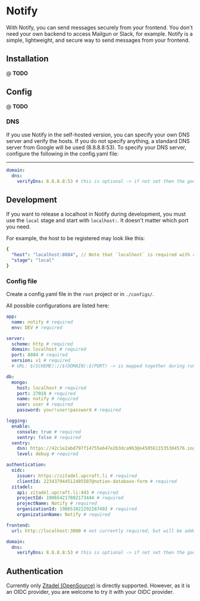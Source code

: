 # Notify

With Notify, you can send messages securely from your frontend. You don't need your own backend to access Mailgun or
Slack, for example. Notify is a simple, lightweight, and secure way to send messages from your frontend.

## Installation

@ **TODO**

## Config

@ **TODO**

### DNS

If you use Notify in the self-hosted version, you can specify your own DNS server and verify the hosts. If you do not
specify anything, a standard DNS server from Google will be used (8.8.8.8:53). To specify your DNS server, configure the
following in the config.yaml file:
****
```yaml
domain:
  dns:
    verifyDns: 8.8.8.8:53 # this is optional -> if not set then the google standard is used ("8.8.8.8:53")
```

## Development

If you want to release a localhost in Notify during development, you must use the `local` stage and start
with `localhost:`. It doesn't matter which port you need.

For example, the host to be registered may look like this:

```yaml
{
  "host": "localhost:8084", // Note that `localhost` is required with a colon
  "stage": "local"
}
```



### Config file

Create a config.yaml file in the `root` project or in `./configs/`.

All possible configurations are listed here:

```yaml
app:
  name: notify # required
  env: DEV # required

server:
  scheme: http # required
  domain: localhost # required
  port: 8084 # required
  version: v1 # required
  # URL: $(SCHEME)://$(DOMAIN):$(PORT) -> is mapped together during runtime # is not required, is for information only

db:
  mongo:
    host: localhost # required
    port: 27018 # required
    name: notify # required
    user: user # required
    password: your!user!password # required

logging:
  enable:
    console: true # required
    sentry: false # required
  sentry:
    dsn: https://42c1e2abd797f14755e647e2b3dca963@o4505611535384576.ingest.sentry.io/4506197653323776 # required
    level: debug # required

authentication:
  oidc:
    issuer: https://zitadel.upcraft.li # required
    clientId: 223437944512405507@notion-database-form # required
  zitadel:
    api: zitadel.upcraft.li:443 # required
    projectId: 198654217882173444 # required
    projectName: Notify # required
    organizationId: 198651022292287492 # required
    organizationName: Notify # required

frontend:
  url: http://localhost:3000 # not currently required, but will be added in the future

domain:
  dns:
    verifyDns: 8.8.8.8:53 # this is optional -> if not set then the google standard is used ("8.8.8.8:53")
```

## Authentication

Currently only [Zitadel (OpenSource)](https://github.com/zitadel/zitadel) is directly supported. However, as it is an OIDC provider, you are welcome to try it with your OIDC provider.





